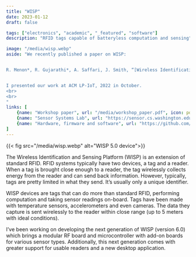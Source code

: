 ```yaml
---
title: "WISP"
date: 2023-01-12
draft: false

tags: ["electronics", "academic", "_featured", "software"]
description: "RFID tags capable of batteryless computation and sensing"

image: "/media/wisp.webp"
aside: "We recently published a paper on WISP:


R. Menon*, R. Gujarathi*, A. Saffari, J. Smith, “[Wireless Identification and Sensing Platform Version 6.0](https://dl.acm.org/doi/pdf/10.1145/3560905.3568109)”


I presented our work at ACM LP-IoT, 2022 in October.
<br>
<br>
"
links: [
    {name: "Workshop paper", url: "/media/workshop_paper.pdf", icon: pdf},
    {name: "Sensor Systems Lab", url: "https://sensor.cs.washington.edu/", icon: uw},
    {name: "Hardware, firmware and software", url: "https://github.com/wisp", icon: github},
]
---
```


{{< fig src="/media/wisp.webp" alt="WISP 5.0 device">}}

The Wireless Identification and Sensing Platform (WISP) is an extension of standard RFID. RFID systems typically have two devices, a tag and a reader. When a tag is brought close enough to a reader, the tag wirelessly collects energy from the reader and can send back information. However, typically, tags are pretty limited in what they send. It’s usually only a unique identifier.

WISP devices are tags that can do more than standard RFID, performing computation and taking sensor readings on-board. Tags have been made with temperature sensors, accelerometers and even cameras. The data they capture is sent wirelessly to the reader within close range (up to 5 meters with ideal conditions).

I’ve been working on developing the next generation of WISP (version 6.0) which brings a modular RF board and microcontroller with add-on boards for various sensor types. Additionally, this next generation comes with greater support for usable readers and a new desktop application.
